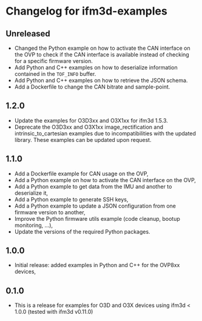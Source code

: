 # Changelog for ifm3d-examples
## Unreleased
- Changed the Python example on how to activate the CAN interface on the OVP to check if the CAN interface is available instead of checking for a specific firmware version.
- Add Python and C++ examples on how to deserialize information contained in the `TOF_INFO` buffer.
- Add Python and C++ examples on how to retrieve the JSON schema.
- Add a Dockerfile to change the CAN bitrate and sample-point.

## 1.2.0
- Update the examples for O3D3xx and O3X1xx for ifm3d 1.5.3.
- Deprecate the O3D3xx and O3X1xx image_rectification and intrinsic_to_cartesian examples due to incompatibilities with the updated library. These examples can be updated upon request.

## 1.1.0
- Add a Dockerfile example for CAN usage on the OVP,
- Add a Python example on how to activate the CAN interface on the OVP,
- Add a Python example to get data from the IMU and another to deserialize it,
- Add a Python example to generate SSH keys,
- Add a Python example to update a JSON configuration from one firmware version to another,
- Improve the Python firmware utils example (code cleanup, bootup monitoring, ...),
- Update the versions of the required Python packages.


## 1.0.0
- Initial release: added examples in Python and C++ for the OVP8xx devices,

## 0.1.0
- This is a release for examples for O3D and O3X devices using ifm3d < 1.0.0 (tested with ifm3d v0.11.0)